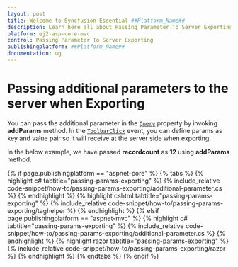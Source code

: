 ```yaml
---
layout: post
title: Welcome to Syncfusion Essential ##Platform_Name##
description: Learn here all about Passing Parameter To Server Exporting of Syncfusion Essential ##Platform_Name## widgets based on HTML5 and jQuery.
platform: ej2-asp-core-mvc
control: Passing Parameter To Server Exporting
publishingplatform: ##Platform_Name##
documentation: ug
---
```



# Passing additional parameters to the server when Exporting

You can pass the additional parameter in the [`Query`](https://help.syncfusion.com/cr/aspnetcore-js2/Syncfusion.EJ2.Grids.Grid.html#Syncfusion_EJ2_Grids_Grid_Query) property by invoking **addParams** method. In the [`ToolbarClick`](https://help.syncfusion.com/cr/aspnetcore-js2/Syncfusion.EJ2.Grids.Grid.html#Syncfusion_EJ2_Grids_Grid_ToolbarClick) event, you can define params as key and value pair so it will receive at the server side when exporting.

In the below example, we have passed **recordcount** as **12** using **addParams** method.

{% if page.publishingplatform == "aspnet-core" %}
{% tabs %}
{% highlight c# tabtitle="passing-params-exporting" %}
{% include_relative code-snippet/how-to/passing-params-exporting/additional-parameter.cs %}
{% endhighlight %}
{% highlight cshtml tabtitle="passing-params-exporting" %}
{% include_relative code-snippet/how-to/passing-params-exporting/taghelper %}
{% endhighlight %}
{% elsif page.publishingplatform == "aspnet-mvc" %}
{% highlight c# tabtitle="passing-params-exporting" %}
{% include_relative code-snippet/how-to/passing-params-exporting/additional-parameter.cs %}
{% endhighlight %}
{% highlight razor tabtitle="passing-params-exporting" %}
{% include_relative code-snippet/how-to/passing-params-exporting/razor %}
{% endhighlight %}
{% endtabs %}
{% endif %}

